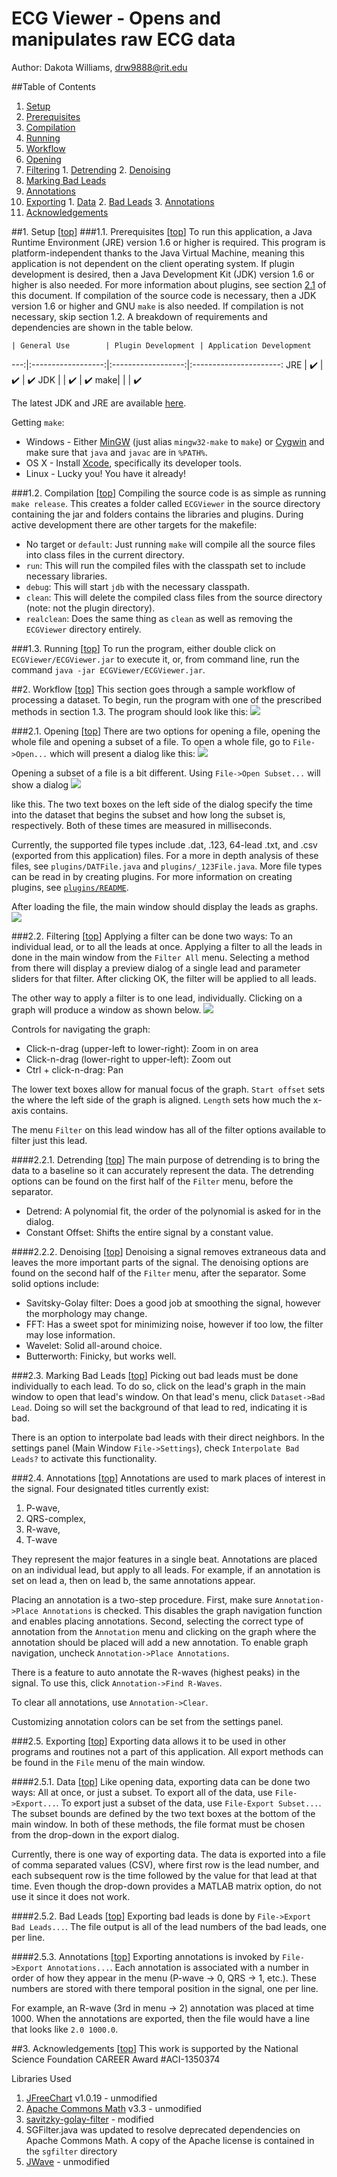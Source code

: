 <a name="top"></a>ECG Viewer - Opens and manipulates raw ECG data
===============================================
Author: Dakota Williams, drw9888@rit.edu

##Table of Contents

1. [Setup](#1)
  1. [Prerequisites](#1.1)
  2. [Compilation](#1.2)
  3. [Running](#1.3)
2. [Workflow](#2)
  1. [Opening](#2.1)
  2. [Filtering](#2.2)
    1. [Detrending](#2.2.1)
    2. [Denoising](#2.2.2)
  3. [Marking Bad Leads](#2.3)
  4. [Annotations](#2.4)
  5. [Exporting](#2.5)
    1. [Data](#2.5.1)
    2. [Bad Leads](#2.5.2)
    3. [Annotations](#2.5.3)
3. [Acknowledgements](#3)

##<a name="1"></a>1. Setup [[top](#top)]
###<a name="1.1"></a>1.1. Prerequisites [[top](#top)]
To run this application, a Java Runtime Environment (JRE) version 1.6 or higher is required.
This program is platform-independent thanks to the Java Virtual Machine, meaning this application is not dependent on the client operating system.
If plugin development is desired, then a Java Development Kit (JDK) version 1.6 or higher is also needed.
For more information about plugins, see section [2.1](#2.1) of this document.
If compilation of the source code is necessary, then a JDK version 1.6 or higher and GNU `make` is also needed.
If compilation is not necessary, skip section 1.2.
A breakdown of requirements and dependencies are shown in the table below.

    | General Use        | Plugin Development | Application Development
---:|:------------------:|:------------------:|:----------------------:
JRE | :heavy_check_mark: | :heavy_check_mark: | :heavy_check_mark:
JDK |                    | :heavy_check_mark: | :heavy_check_mark:
make|                    |                    | :heavy_check_mark:

The latest JDK and JRE are available [here](http://www.oracle.com/technetwork/java/javase/downloads/index.html).

Getting `make`: 
- Windows - Either [MinGW](http://www.mingw.org) (just alias `mingw32-make` to `make`) or [Cygwin](https://www.cygwin.com) and make sure that `java` and `javac` are in `%PATH%`.
- OS X - Install [Xcode](https://developer.apple.com/xcode/), specifically its developer tools.
- Linux - Lucky you! You have it already!

###<a name="1.2"></a>1.2. Compilation [[top](#top)]
Compiling the source code is as simple as running `make release`.
This creates a folder called `ECGViewer` in the source directory containing the jar and folders contains the libraries and plugins.
During active development there are other targets for the makefile:

- No target or `default`: Just running `make` will compile all the source files into class files in the current directory.
- `run`: This will run the compiled files with the classpath set to include necessary libraries.
- `debug`: This will start `jdb` with the necessary classpath.
- `clean`: This will delete the compiled class files from the source directory (note: not the plugin directory).
- `realclean`: Does the same thing as `clean` as well as removing the `ECGViewer` directory entirely.

###<a name="1.3"></a>1.3. Running [[top](#top)]
To run the program, either double click on `ECGViewer/ECGViewer.jar` to execute it, or, from command line, run the command `java -jar ECGViewer/ECGViewer.jar`.

##<a name="2"></a>2. Workflow [[top](#top)]
This section goes through a sample workflow of processing a dataset.
To begin, run the program with one of the prescribed methods in section 1.3.
The program should look like this:
![](imgs/1.png?raw=true)

###<a name="2.1"></a>2.1. Opening [[top](#top)]
There are two options for opening a file, opening the whole file and opening a subset of a file.
To open a whole file, go to `File->Open...` which will present a dialog like this:
![](imgs/2-1.png?raw=true)

Opening a subset of a file is a bit different.
Using `File->Open Subset...` will show a dialog
![](imgs/3-1.png?raw=true) 

like this.
The two text boxes on the left side of the dialog specify the time into the dataset that begins the subset and how long the subset is, respectively.  Both of these times are measured in milliseconds.

Currently, the supported file types include .dat, .123, 64-lead .txt, and .csv (exported from this application) files.
For a more in depth analysis of these files, see `plugins/DATFile.java` and `plugins/_123File.java`.
More file types can be read in by creating plugins.
For more information on creating plugins, see [`plugins/README`](plugins/README).

After loading the file, the main window should display the leads as graphs.
![](imgs/4.png?raw=true)

###<a name="2.2"></a>2.2. Filtering [[top](#top)]
Applying a filter can be done two ways: To an individual lead, or to all the leads at once.
Applying a filter to all the leads in done in the main window from the `Filter All` menu.
Selecting a method from there will display a preview dialog of a single lead and parameter sliders for that filter.
After clicking OK, the filter will be applied to all leads.

The other way to apply a filter is to one lead, individually. 
Clicking on a graph will produce a window as shown below.
![](imgs/5.png?raw=true)

Controls for navigating the graph:
- Click-n-drag (upper-left to lower-right): Zoom in on area
- Click-n-drag (lower-right to upper-left): Zoom out
- Ctrl + click-n-drag: Pan

The lower text boxes allow for manual focus of the graph.
`Start offset` sets the where the left side of the graph is aligned.
`Length` sets how much the x-axis contains.

The menu `Filter` on this lead window has all of the filter options available to filter just this lead.

####<a name="2.2.1"></a>2.2.1. Detrending [[top](#top)]
The main purpose of detrending is to bring the data to a baseline so it can accurately represent the data.
The detrending options can be found on the first half of the `Filter` menu, before the separator.

- Detrend: A polynomial fit, the order of the polynomial is asked for in the dialog.
- Constant Offset: Shifts the entire signal by a constant value.

####<a name="2.2.2"></a>2.2.2. Denoising [[top](#top)]
Denoising a signal removes extraneous data and leaves the more important parts of the signal.
The denoising options are found on the second half of the `Filter` menu, after the separator.
Some solid options include:

- Savitsky-Golay filter: Does a good job at smoothing the signal, however the morphology may change.
- FFT: Has a sweet spot for minimizing noise, however if too low, the filter may lose information.
- Wavelet: Solid all-around choice.
- Butterworth: Finicky, but works well.

###<a name="2.3"></a>2.3. Marking Bad Leads [[top](#top)]
Picking out bad leads must be done individually to each lead.
To do so, click on the lead's graph in the main window to open that lead's window.
On that lead's menu, click `Dataset->Bad Lead`.
Doing so will set the background of that lead to red, indicating it is bad.

There is an option to interpolate bad leads with their direct neighbors.
In the settings panel (Main Window `File->Settings`), check `Interpolate Bad Leads?` to activate this functionality.

###<a name="2.4"></a>2.4. Annotations [[top](#top)]
Annotations are used to mark places of interest in the signal.
Four designated titles currently exist:

1. P-wave,
2. QRS-complex,
3. R-wave,
4. T-wave

They represent the major features in a single beat.
Annotations are placed on an individual lead, but apply to all leads.
For example, if an annotation is set on lead a, then on lead b, the same annotations appear.

Placing an annotation is a two-step procedure.
First, make sure `Annotation->Place Annotations` is checked.
This disables the graph navigation function and enables placing annotations.
Second, selecting the correct type of annotation from the `Annotation` menu and clicking on the graph where the annotation should be placed will add a new annotation.
To enable graph navigation, uncheck `Annotation->Place Annotations`.

There is a feature to auto annotate the R-waves (highest peaks) in the signal.
To use this, click `Annotation->Find R-Waves`.

To clear all annotations, use `Annotation->Clear`.

Customizing annotation colors can be set from the settings panel.

###<a name="2.5"></a>2.5. Exporting [[top](#top)]
Exporting data allows it to be used in other programs and routines not a part of this application.
All export methods can be found in the `File` menu of the main window.

####<a name="2.5.1"></a>2.5.1. Data [[top](#top)]
Like opening data, exporting data can be done two ways: All at once, or just a subset.
To export all of the data, use `File->Export...`.
To export just a subset of the data, use `File-Export Subset...`.
The subset bounds are defined by the two text boxes at the bottom of the main window.
In both of these methods, the file format must be chosen from the drop-down in the export dialog.

Currently, there is one way of exporting data.
The data is exported into a file of comma separated values (CSV), where first row is the lead number, and each subsequent row is the time followed by the value for that lead at that time.
Even though the drop-down provides a MATLAB matrix option, do not use it since it does not work.

####<a name="2.5.2"></a>2.5.2. Bad Leads [[top](#top)]
Exporting bad leads is done by `File->Export Bad Leads...`.
The file output is all of the lead numbers of the bad leads, one per line.

####<a name="2.5.3"></a>2.5.3. Annotations [[top](#top)]
Exporting annotations is invoked by `File->Export Annotations...`.
Each annotation is associated with a number in order of how they appear in the menu (P-wave -> 0, QRS -> 1, etc.).
These numbers are stored with there temporal position in the signal, one per line.

For example, an R-wave (3rd in menu -> 2) annotation was placed at time 1000.
When the annotations are exported, then the file would have a line that looks like `2.0 1000.0`.

##<a name="3"></a>3. Acknowledgements [[top](#top)]
This work is supported by the National Science Foundation CAREER Award #ACI-1350374 

Libraries Used

1. <a href="http://www.jfree.org/jfreechart/">JFreeChart</a> v1.0.19 - unmodified  
1. <a href="http://commons.apache.org/proper/commons-math/">Apache Commons Math</a> v3.3 - unmodified  
1. <a href="https://code.google.com/p/savitzky-golay-filter/">savitzky-golay-filter</a> - modified  
  1. SGFilter.java was updated to resolve deprecated dependencies on Apache Commons Math. A copy of the Apache license is contained in the `sgfilter` directory  
1. <a href="https://github.com/cscheiblich/JWave/">JWave</a> - unmodified
